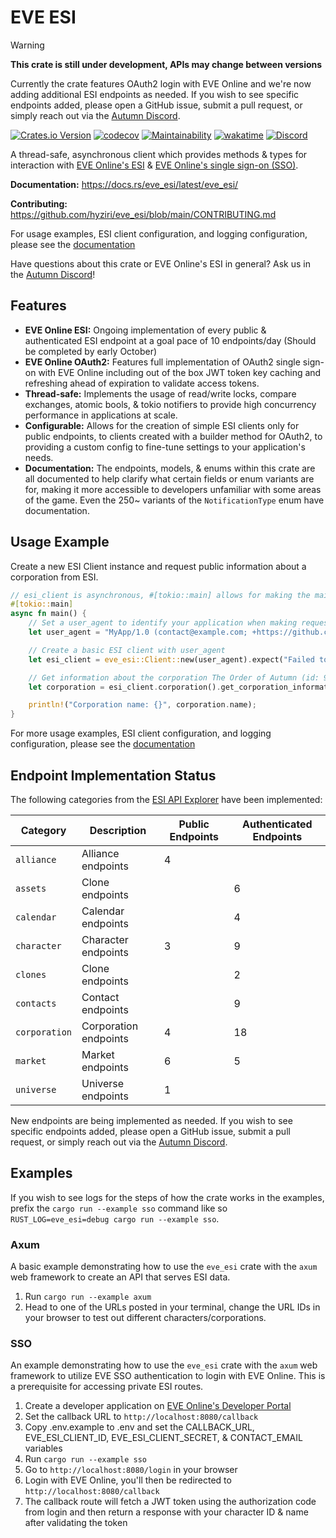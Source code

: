 # EVE ESI

> [!WARNING]
>
> **This crate is still under development, APIs may change between versions**
>
> Currently the crate features OAuth2 login with EVE Online and we're now adding additional ESI endpoints as needed. If you wish to see specific endpoints added, please open a GitHub issue, submit a pull request, or simply reach out via the [Autumn Discord](https://discord.gg/HjaGsBBtFg).

[![Crates.io Version](https://img.shields.io/crates/v/eve_esi?logo=rust)](https://crates.io/crates/eve_esi/)
[![codecov](https://codecov.io/gh/hyziri/eve_esi/graph/badge.svg?token=OXD57P1UY6)](https://codecov.io/gh/hyziri/eve_esi)
[![Maintainability](https://qlty.sh/gh/hyziri/projects/eve_esi/maintainability.svg)](https://qlty.sh/gh/hyziri/projects/eve_esi)
[![wakatime](https://wakatime.com/badge/github/hyziri/eve_esi.svg)](https://wakatime.com/badge/github/hyziri/eve_esi)
[![Discord](https://img.shields.io/discord/1414000815017824288?logo=Discord&color=%235865F2)](https://discord.gg/HjaGsBBtFg)

A thread-safe, asynchronous client which provides methods & types for interaction with [EVE Online's ESI](https://developers.eveonline.com/api-explorer) & [EVE Online's single sign-on (SSO)](https://developers.eveonline.com/docs/services/sso/).

**Documentation:** https://docs.rs/eve_esi/latest/eve_esi/

**Contributing:** https://github.com/hyziri/eve_esi/blob/main/CONTRIBUTING.md

For usage examples, ESI client configuration, and logging configuration, please see the [documentation](https://docs.rs/eve_esi/latest/eve_esi/)

Have questions about this crate or EVE Online's ESI in general? Ask us in the [Autumn Discord](https://discord.gg/HjaGsBBtFg)!

## Features

- **EVE Online ESI:** Ongoing implementation of every public & authenticated ESI endpoint at a goal pace of 10 endpoints/day (Should be completed by early October)
- **EVE Online OAuth2:** Features full implementation of OAuth2 single sign-on with EVE Online including out of the box JWT token key caching and refreshing ahead of expiration to validate access tokens.
- **Thread-safe:** Implements the usage of read/write locks, compare exchanges, atomic bools, & tokio notifiers to provide high concurrency performance in applications at scale.
- **Configurable:** Allows for the creation of simple ESI clients only for public endpoints, to clients created with a builder method for OAuth2, to providing a custom config to fine-tune settings to your application's needs.
- **Documentation:** The endpoints, models, & enums within this crate are all documented to help clarify what certain fields or enum variants are for, making it more accessible to developers unfamiliar with some areas of the game. Even the 250~ variants of the `NotificationType` enum have documentation.

## Usage Example

Create a new ESI Client instance and request public information about a corporation from ESI.

```rust
// esi_client is asynchronous, #[tokio::main] allows for making the main function async
#[tokio::main]
async fn main() {
    // Set a user_agent to identify your application when making requests
    let user_agent = "MyApp/1.0 (contact@example.com; +https://github.com/your/repository)";

    // Create a basic ESI client with user_agent
    let esi_client = eve_esi::Client::new(user_agent).expect("Failed to build ESI Client");

    // Get information about the corporation The Order of Autumn (id: 98785281)
    let corporation = esi_client.corporation().get_corporation_information(98785281).await.unwrap();

    println!("Corporation name: {}", corporation.name);
}
```

For more usage examples, ESI client configuration, and logging configuration, please see the [documentation](https://docs.rs/eve_esi/latest/eve_esi/)

## Endpoint Implementation Status

The following categories from the [ESI API Explorer](https://developers.eveonline.com/api-explorer) have been implemented:

| Category      | Description           | Public Endpoints | Authenticated Endpoints |
| ------------- | --------------------- | ---------------- | ----------------------- |
| `alliance`    | Alliance endpoints    | 4                |                         |
| `assets`      | Clone endpoints       |                  | 6                       |
| `calendar`    | Calendar endpoints    |                  | 4                       |
| `character`   | Character endpoints   | 3                | 9                       |
| `clones`      | Clone endpoints       |                  | 2                       |
| `contacts`    | Contact endpoints     |                  | 9                       |
| `corporation` | Corporation endpoints | 4                | 18                      |
| `market`      | Market endpoints      | 6                | 5                       |
| `universe`    | Universe endpoints    | 1                |                         |

New endpoints are being implemented as needed. If you wish to see specific endpoints added, please open a GitHub issue, submit a pull request, or simply reach out via the [Autumn Discord](https://discord.gg/HjaGsBBtFg).

## Examples

If you wish to see logs for the steps of how the crate works in the examples, prefix the `cargo run --example sso` command like so `RUST_LOG=eve_esi=debug cargo run --example sso`.

### Axum

A basic example demonstrating how to use the `eve_esi` crate with the `axum` web framework to create an API that serves ESI data.

1. Run `cargo run --example axum`
2. Head to one of the URLs posted in your terminal, change the URL IDs in your browser to test out different characters/corporations.

### SSO

An example demonstrating how to use the `eve_esi` crate with the `axum` web framework to utilize EVE SSO authentication to login with EVE Online. This is a prerequisite for accessing private ESI routes.

1. Create a developer application on [EVE Online's Developer Portal](https://developers.eveonline.com/applications)
2. Set the callback URL to `http://localhost:8080/callback`
3. Copy .env.example to .env and set the CALLBACK_URL, EVE_ESI_CLIENT_ID, EVE_ESI_CLIENT_SECRET, & CONTACT_EMAIL variables
4. Run `cargo run --example sso`
5. Go to `http://localhost:8080/login` in your browser
6. Login with EVE Online, you'll then be redirected to `http://localhost:8080/callback`
7. The callback route will fetch a JWT token using the authorization code from login and then return a response with your character ID & name after validating the token
